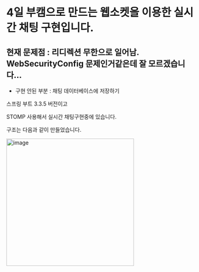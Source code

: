 # 4일 부캠으로 만드는 웹소켓을 이용한 실시간 채팅 구현입니다.

## 현재 문제점 : 리디렉션 무한으로 일어남. WebSecurityConfig 문제인거같은데 잘 모르겠습니다...

* 구현 안된 부분 : 채팅 데이터베이스에 저장하기

스프링 부트 3.3.5 버전이고

STOMP 사용해서 실시간 채팅구현중에 있습니다.

구조는 다음과 같이 만들었습니다.

<img width="334" alt="image" src="https://github.com/user-attachments/assets/da40b709-c9b1-4687-91c6-d25927490c5b">
